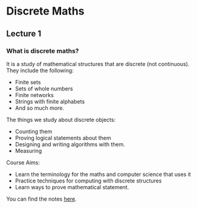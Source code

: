 # Discrete Maths

## Lecture 1

### What is discrete maths?

It is a study of mathematical structures that are discrete (not continuous). They include the following:

- Finite sets
- Sets of whole numbers
- Finite networks
- Strings with finite alphabets
- And so much more.

The things we study about discrete objects:

- Counting them
- Proving logical statements about them
- Designing and writing algorithms with them.
- Measuring 

Course Aims:

- Learn the terminology for the maths and computer science that uses it
- Practice techniques for computing with discrete structures
- Learn ways to prove mathematical statement.

You can find the notes [here](https://www.cs.ox.ac.uk/teaching/courses/discretemaths/).

